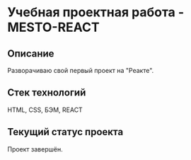 # Учебная проектная работа - MESTO-REACT

## Описание
Разворачиваю свой первый проект на "Реакте". 

## Стек технологий
HTML, CSS, БЭМ, REACT

## Текущий статус проекта
Проект завершён.
